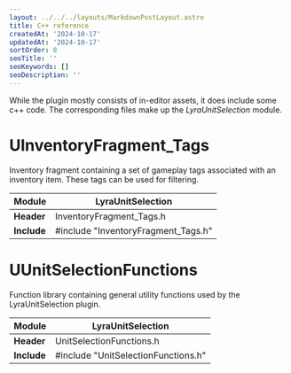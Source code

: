 ```yaml
---
layout: ../../../layouts/MarkdownPostLayout.astro
title: C++ reference
createdAt: '2024-10-17'
updatedAt: '2024-10-17'
sortOrder: 8
seoTitle: ''
seoKeywords: []
seoDescription: ''
---
```


While the plugin mostly consists of in-editor assets, it does include some c++ code. The corresponding files make up the *LyraUnitSelection* module.

# UInventoryFragment_Tags

Inventory fragment containing a set of gameplay tags associated with an inventory item. These tags can be used for filtering.

| **Module** | LyraUnitSelection |
| ----------- | ----------- |
| **Header** | InventoryFragment_Tags.h |
| **Include** | #include "InventoryFragment_Tags.h" |

# UUnitSelectionFunctions

Function library containing general utility functions used by the LyraUnitSelection plugin.

| **Module** | LyraUnitSelection |
| ----------- | ----------- |
| **Header** | UnitSelectionFunctions.h |
| **Include** | #include "UnitSelectionFunctions.h" |

